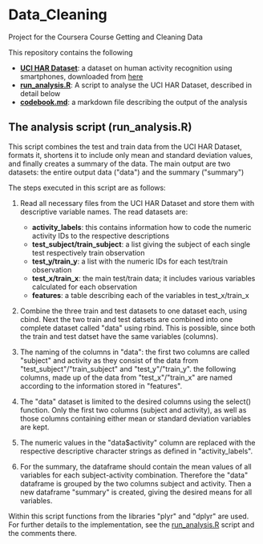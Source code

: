 # Data_Cleaning
Project for the Coursera Course Getting and Cleaning Data

This repository contains the following
* [**UCI HAR Dataset**](https://github.com/mathloe/Data_Cleaning/tree/master/UCI%20HAR%20Dataset): a dataset on human activity recognition using smartphones, downloaded from [here](http://archive.ics.uci.edu/ml/datasets/Human+Activity+Recognition+Using+Smartphones)
* [**run_analysis.R**](https://github.com/mathloe/Data_Cleaning/blob/master/run_analysis.R): A script to analyse the UCI HAR Dataset, described in detail below
* [**codebook.md**](https://github.com/mathloe/Data_Cleaning/blob/master/codebook.md): a markdown file describing the output of the analysis

## The analysis script (run_analysis.R)
This script combines the test and train data from the UCI HAR Dataset, formats it, shortens it to include only mean and standard deviation values, and finally creates a summary of the data. The main output are two datasets: the entire output data ("data") and the summary ("summary")

The steps executed in this script are as follows:

1. Read all necessary files from the UCI HAR Dataset and store them with descriptive variable names. The read datasets are:
	* **activity_labels**: this contains information how to code the numeric activity IDs to the respective descriptions
	* **test_subject/train_subject**: a list giving the subject of each single test respectively train observation
	* **test_y/train_y**: a list with the numeric IDs for each test/train observation
	* **test_x/train_x**: the main test/train data; it includes various variables calculated for each observation
	* **features**: a table describing each of the variables in test_x/train_x

2. Combine the three train and test datasets to one dataset each, using cbind. Next the two train and test datsets are combined into one complete dataset called "data" using rbind. This is possible, since both the train and test datset have the same variables (columns).

3. The naming of the columns in "data": the first two columns are called "subject" and activity as they consist of the data from "test_subject"/"train_subject" and "test_y"/"train_y". the following columns, made up of the data from "test_x"/"train_x" are named according to the information stored in "features".

4. The "data" dataset is limited to the desired columns using the select() function. Only the first two columns (subject and activity), as well as those columns containing either mean or standard deviation variables are kept.

5. The numeric values in the "data$activity" column are replaced with the respective descriptive character strings as defined in "activity_labels".

6. For the summary, the dataframe should contain the mean values of all variables for each subject-activity combination. Therefore the "data" dataframe is grouped by the two columns subject and activity. Then a new dataframe "summary" is created, giving the desired means for all variables.

Within this script functions from the libraries "plyr" and "dplyr" are used. For further details to the implementation, see the [run_analysis.R](https://github.com/mathloe/Data_Cleaning/blob/master/run_analysis.R) script and the comments there.